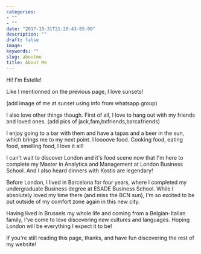 ```yaml
---
categories:
- ""
- ""
date: "2017-10-31T21:28:43-05:00"
description: ""
draft: false
image: 
keywords: ""
slug: aboutme
title: About Me
---
```


Hi! I'm Estelle!

Like I mentionned on the previous page, I love sunsets! 

(add image of me at sunset using info from whatsapp group)

I also love other things though. First of all, I love to hang out with my friends and loved ones. (add pics of jack,fam,bxfriends,barcafriends) 

I enjoy going to a bar with them and have a tapas and a beer in the sun, which brings me to my next point. I loooove food. Cooking food, eating food, smelling food, I love it all! 

I can't wait to discover London and it's food scene now that I'm here to complete my Master in Analytics and Management at London Business School. And I also heard dinners with Kostis are legendary! 

Before London, I lived in Barcelona for four years, where I completed my undergraduate Business degree at ESADE Business School. While I absolutely loved my time there (and miss the BCN sun), I'm so excited to be put outside of my comfort zone again in this new city. 

Having lived in Brussels my whole life and coming from a Belgian-Italian family, I've come to love discovering new cultures and languages. Hoping London will be everything I expect it to be! 

If you're still reading this page, thanks, and have fun discovering the rest of my website!
